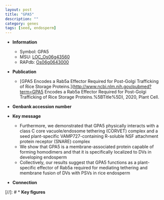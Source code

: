 ```yaml
---
layout: post
title: "GPA5"
description: ""
category: genes
tags: [seed, endosperm]
---
```


* **Information**  
    + Symbol: GPA5  
    + MSU: [LOC_Os06g43560](http://rice.uga.edu/cgi-bin/ORF_infopage.cgi?orf=LOC_Os06g43560)  
    + RAPdb: [Os06g0643000](http://rapdb.dna.affrc.go.jp/viewer/gbrowse_details/irgsp1?name=Os06g0643000)  

* **Publication**  
    + [GPA5 Encodes a Rab5a Effector Required for Post-Golgi Trafficking of Rice Storage Proteins.](http://www.ncbi.nlm.nih.gov/pubmed?term=GPA5 Encodes a Rab5a Effector Required for Post-Golgi Trafficking of Rice Storage Proteins.%5BTitle%5D), 2020, Plant Cell.

* **Genbank accession number**  

* **Key message**  
    + Furthermore, we demonstrated that GPA5 physically interacts with a class C core vacuole/endosome tethering (CORVET) complex and a seed plant-specific VAMP727-containing R-soluble NSF attachment protein receptor (SNARE) complex
    + We show that GPA5 is a membrane-associated protein capable of forming homodimers and that it is specifically localized to DVs in developing endosperm
    + Collectively, our results suggest that GPA5 functions as a plant-specific effector of Rab5a required for mediating tethering and membrane fusion of DVs with PSVs in rice endosperm

* **Connection**  

[//]: # * **Key figures**  


